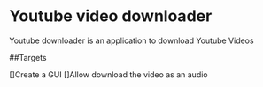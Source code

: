 # Youtube video downloader

Youtube downloader is an application to download Youtube Videos

##Targets

[]Create a GUI
[]Allow download the video as an audio
